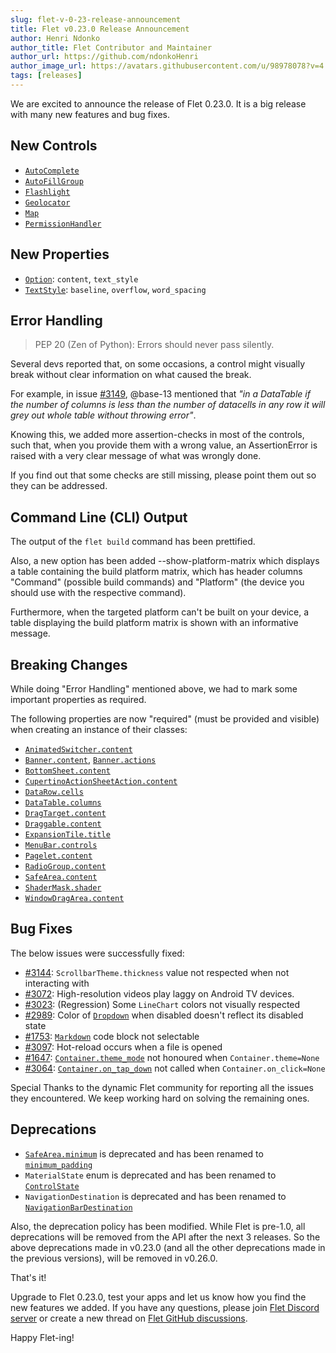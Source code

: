 ```yaml
---
slug: flet-v-0-23-release-announcement
title: Flet v0.23.0 Release Announcement
author: Henri Ndonko
author_title: Flet Contributor and Maintainer
author_url: https://github.com/ndonkoHenri
author_image_url: https://avatars.githubusercontent.com/u/98978078?v=4
tags: [releases]
---
```


We are excited to announce the release of Flet 0.23.0. It is a big release with many new features and bug fixes.

## New Controls

- [`AutoComplete`](/docs/controls/autocomplete)
- [`AutoFillGroup`](/docs/controls/autofillgroup)
- [`Flashlight`](/docs/controls/flashlight)
- [`Geolocator`](/docs/controls/geolocator)
- [`Map`](/docs/controls/map)
- [`PermissionHandler`](/docs/controls/permissionhandler)

## New Properties

- [`Option`](/docs/controls/dropdown#option-properties): `content`, `text_style`
- [`TextStyle`](/docs/reference/types/textstyle): `baseline`, `overflow`, `word_spacing`

## Error Handling

> PEP 20 (Zen of Python): Errors should never pass silently.

Several devs reported that, on some occasions, a control might visually break without clear information on what caused
the break.

For example, in issue [#3149](https://github.com/flet-dev/flet/issues/3149), @base-13 mentioned that _"in a DataTable if
the number of columns is less than the number of datacells in any row it will grey out whole table without throwing
error"_.

Knowing this, we added more assertion-checks in most of the controls, such that, when you provide them with a wrong
value, an AssertionError is raised with a very clear message of what was wrongly done.

If you find out that some checks are still missing, please point them out so they can be addressed.

## Command Line (CLI) Output

The output of the `flet build` command has been prettified.

Also, a new option has been added --show-platform-matrix which displays a table containing the build platform matrix,
which has header columns "Command" (possible build commands) and "Platform" (the device you should use with the
respective command).

Furthermore, when the targeted platform can't be built on your device, a table displaying the build platform matrix is
shown with an informative message.

## Breaking Changes

While doing "Error Handling" mentioned above, we had to mark some important properties as required.

The following properties are now "required" (must be provided and visible) when creating an instance of their classes:

* [`AnimatedSwitcher.content`](/docs/controls/animatedswitcher#content)
* [`Banner.content`](/docs/controls/banner#content), [`Banner.actions`](/docs/controls/banner#actions)
* [`BottomSheet.content`](/docs/controls/bottomsheet#content)
* [`CupertinoActionSheetAction.content`](/docs/controls/cupertinoactionsheetaction#content)
* [`DataRow.cells`](/docs/controls/datatable)
* [`DataTable.columns`](/docs/controls/datatable)
* [`DragTarget.content`](/docs/controls/dragtarget#content)
* [`Draggable.content`](/docs/controls/draggable#content)
* [`ExpansionTile.title`](/docs/controls/expansiontile#title)
* [`MenuBar.controls`](/docs/controls/menubar#controls)
* [`Pagelet.content`](/docs/controls/pagelet#content)
* [`RadioGroup.content`](/docs/controls/radio#content)
* [`SafeArea.content`](/docs/controls/safearea#content)
* [`ShaderMask.shader`](/docs/controls/shadermask#shader)
* [`WindowDragArea.content`](/docs/controls/windowdragarea#content)

## Bug Fixes

The below issues were successfully fixed:

* [#3144](https://github.com/flet-dev/flet/issues/3144): `ScrollbarTheme.thickness` value not respected when not
  interacting with
* [#3072](https://github.com/flet-dev/flet/issues/3072): High-resolution videos play laggy on Android TV devices.
* [#3023](https://github.com/flet-dev/flet/issues/3023): (Regression) Some `LineChart` colors not visually respected
* [#2989](https://github.com/flet-dev/flet/issues/2989): Color of [`Dropdown`](/docs/controls/dropdown) when disabled
  doesn't reflect its disabled state
* [#1753](https://github.com/flet-dev/flet/issues/1753): [`Markdown`](/docs/controls/markdown) code block not selectable
* [#3097](https://github.com/flet-dev/flet/issues/3097): Hot-reload occurs when a file is opened
* [#1647](https://github.com/flet-dev/flet/issues/1647): [`Container.theme_mode`](/docs/controls/container#thememode)
  not honoured when `Container.theme=None`
* [#3064](https://github.com/flet-dev/flet/issues/3064): [`Container.on_tap_down`](/docs/controls/container#ontapdown)
  not called when `Container.on_click=None`

Special Thanks to the dynamic Flet community for reporting all the issues they encountered. We keep working hard on
solving the remaining ones.

## Deprecations

* [`SafeArea.minimum`](/docs/controls/safearea#minimum) is deprecated and has been renamed
  to [`minimum_padding`](/docs/controls/safearea#minimum_padding)
* `MaterialState` enum is deprecated and has been renamed to [`ControlState`](/docs/reference/types/controlstate)
* `NavigationDestination` is deprecated and has been renamed
  to [`NavigationBarDestination`](/docs/controls/navigationbar#navigationbardestination-properties)

Also, the deprecation policy has been modified. While Flet is pre-1.0, all deprecations will be removed from the API after the next 3 releases.
So the above deprecations made in v0.23.0 (and all the other deprecations made in the previous versions), will be removed in v0.26.0.

That's it!

Upgrade to Flet 0.23.0, test your apps and let us know how you find the new features we added.
If you have any questions, please join [Flet Discord server](https://discord.gg/dzWXP8SHG8) or create a new thread
on [Flet GitHub discussions](https://github.com/flet-dev/flet/discussions).

Happy Flet-ing!
